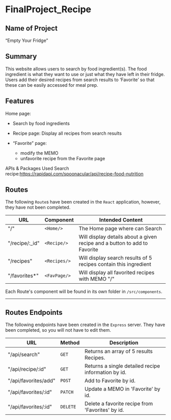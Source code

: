 # FinalProject_Recipe
## Name of Project
“Empty Your Fridge”
## Summary
This website allows users to search by food ingredient(s). The food ingredient is what they want to use or just what they have left in their fridge. Users add their desired recipes from search results to ‘Favorite’ so that these can be easily accessed for meal prep.
## Features
Home page: 
 - Search by food ingredients

- Recipe page:
Display all recipes from search results

- “Favorite” page:
  - modify the MEMO
  - unfavorite recipe from the Favorite page

APIs & Packages Used
Search recipe:https://rapidapi.com/spoonacular/api/recipe-food-nutrition

## Routes

The following `Route`s have been created in the `React` application, however, they have not been completed.

| URL             | Component         | Intended Content                                             |
| --------------- | ----------------- | ------------------------------------------------------------ |
| "/"             | `<Home/>`         | The Home page  where can Search                 |
| "/recipe/:_id"   | `<Recipe/>` | Will display details about a given recipe and a button to add to Favorite |
| "/recipes"        | `<Recipes/>`        | Will display search results of 5 recipes contain this ingredient         |
| "/favorites*"            | `<FavPage/>`     | Will display all favorited recipes with MEMO "/"             |

Each Route's component will be found in its own folder in `/src/components`.

---

## Routes Endpoints

The following endpoints have been created in the `Express` server. They have been completed, so you will not have to edit them.

| URL            | Method | Description                                      |
| -------------- | ------ | ------------------------------------------------ |
| "/api/search"      | `GET`  | Returns an array of 5 results Recipes.  |
| "/api/recipe/:id" | `GET`  | Returns a single detailed recipe information by id. |
| "/api/favorites/add"      | `POST` | Add to Favorite by id.  |
| "/api/favorites/:id"      | `PATCH` | Update a MEMO in 'Favorite' by id.  |
| "/api/favorites/:id"      | `DELETE` | Delete a favorite recipe from 'Favorites' by id.  |